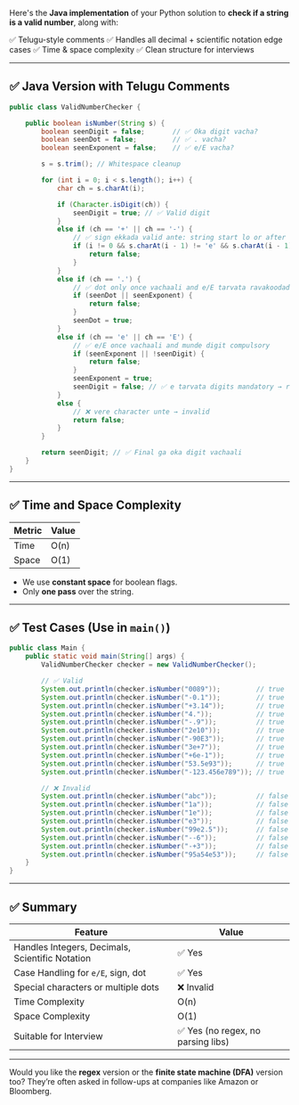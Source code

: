 Here's the **Java implementation** of your Python solution to **check if a string is a valid number**, along with:

✅ Telugu-style comments
✅ Handles all decimal + scientific notation edge cases
✅ Time & space complexity
✅ Clean structure for interviews

---

## ✅ Java Version with Telugu Comments

```java
public class ValidNumberChecker {

    public boolean isNumber(String s) {
        boolean seenDigit = false;       // ✅ Oka digit vacha?
        boolean seenDot = false;         // ✅ . vacha?
        boolean seenExponent = false;    // ✅ e/E vacha?

        s = s.trim(); // Whitespace cleanup

        for (int i = 0; i < s.length(); i++) {
            char ch = s.charAt(i);

            if (Character.isDigit(ch)) {
                seenDigit = true; // ✅ Valid digit
            } 
            else if (ch == '+' || ch == '-') {
                // ✅ sign ekkada valid ante: string start lo or after e/E
                if (i != 0 && s.charAt(i - 1) != 'e' && s.charAt(i - 1) != 'E') {
                    return false;
                }
            } 
            else if (ch == '.') {
                // ✅ dot only once vachaali and e/E tarvata ravakoodadu
                if (seenDot || seenExponent) {
                    return false;
                }
                seenDot = true;
            } 
            else if (ch == 'e' || ch == 'E') {
                // ✅ e/E once vachaali and munde digit compulsory
                if (seenExponent || !seenDigit) {
                    return false;
                }
                seenExponent = true;
                seenDigit = false; // ✅ e tarvata digits mandatory → reset cheyyali
            } 
            else {
                // ❌ vere character unte → invalid
                return false;
            }
        }

        return seenDigit; // ✅ Final ga oka digit vachaali
    }
}
```

---

## ✅ Time and Space Complexity

| Metric | Value |
| ------ | ----- |
| Time   | O(n)  |
| Space  | O(1)  |

* We use **constant space** for boolean flags.
* Only **one pass** over the string.

---

## ✅ Test Cases (Use in `main()`)

```java
public class Main {
    public static void main(String[] args) {
        ValidNumberChecker checker = new ValidNumberChecker();

        // ✅ Valid
        System.out.println(checker.isNumber("0089"));         // true
        System.out.println(checker.isNumber("-0.1"));         // true
        System.out.println(checker.isNumber("+3.14"));        // true
        System.out.println(checker.isNumber("4."));           // true
        System.out.println(checker.isNumber("-.9"));          // true
        System.out.println(checker.isNumber("2e10"));         // true
        System.out.println(checker.isNumber("-90E3"));        // true
        System.out.println(checker.isNumber("3e+7"));         // true
        System.out.println(checker.isNumber("+6e-1"));        // true
        System.out.println(checker.isNumber("53.5e93"));      // true
        System.out.println(checker.isNumber("-123.456e789")); // true

        // ❌ Invalid
        System.out.println(checker.isNumber("abc"));          // false
        System.out.println(checker.isNumber("1a"));           // false
        System.out.println(checker.isNumber("1e"));           // false
        System.out.println(checker.isNumber("e3"));           // false
        System.out.println(checker.isNumber("99e2.5"));       // false
        System.out.println(checker.isNumber("--6"));          // false
        System.out.println(checker.isNumber("-+3"));          // false
        System.out.println(checker.isNumber("95a54e53"));     // false
    }
}
```

---

## ✅ Summary

| Feature                                         | Value                             |
| ----------------------------------------------- | --------------------------------- |
| Handles Integers, Decimals, Scientific Notation | ✅ Yes                             |
| Case Handling for `e/E`, sign, dot              | ✅ Yes                             |
| Special characters or multiple dots             | ❌ Invalid                         |
| Time Complexity                                 | O(n)                              |
| Space Complexity                                | O(1)                              |
| Suitable for Interview                          | ✅ Yes (no regex, no parsing libs) |

---

Would you like the **regex** version or the **finite state machine (DFA)** version too? They’re often asked in follow-ups at companies like Amazon or Bloomberg.


